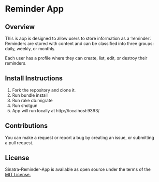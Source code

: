 # Reminder App

## Overview 

This is app is designed to allow users to store information as a ‘reminder’. Reminders are stored with content and can be classified into three groups: daily, weekly, or monthly.

Each user has a profile where they can create, list, edit, or destroy their reminders.


## Install Instructions

1. Fork the repository and clone it.
2. Run bundle install
3. Run rake db:migrate
4. Run shotgun
5. App will run locally at http://localhost:9393/

## Contributions

You can make a request or report a bug by creating an issue, or submitting a pull request. 


## License 

Sinatra-Reminder-App is available as open source under the terms of the <a href="https://github.com/jackW50/sinatra-reminder-app/blob/master/LICENSE">MIT License.</a>


